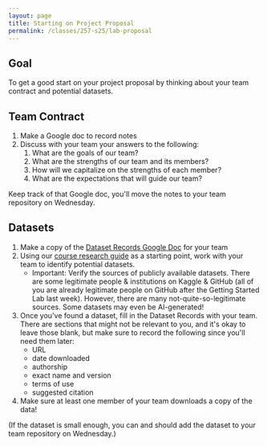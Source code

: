 ```yaml
---
layout: page
title: Starting on Project Proposal
permalink: /classes/257-s25/lab-proposal
---
```


## Goal
To get a good start on your project proposal by thinking about your team contract and potential datasets.

## Team Contract
1. Make a Google doc to record notes
2. Discuss with your team your answers to the following:
    1. What are the goals of our team?
    2. What are the strengths of our team and its members?
    3. How will we capitalize on the strengths of each member?
    4. What are the expectations that will guide our team?

Keep track of that Google doc, you'll move the notes to your team repository on Wednesday.


## Datasets
1. Make a copy of the [Dataset Records Google Doc](https://docs.google.com/document/d/1_RyhW9aWnEtCwN0zFL_SjW5bUd44TcVzSJDZwez-Arw/copy) for your team
2. Using our [course research guide](https://gouldguides.carleton.edu/cs257) as a starting point, work with your team to identify potential datasets.
    * Important: Verify the sources of publicly available datasets. There are some legitimate people & institutions on Kaggle & GitHub (all of you are already legitimate people on GitHub after the Getting Started Lab last week). However, there are many not-quite-so-legitimate sources. Some datasets may even be AI-generated!
3. Once you've found a dataset, fill in the Dataset Records with your team. There are sections that might not be relevant to you, and it's okay to leave those blank, but make sure to record the following since you'll need them later:
    * URL
    * date downloaded
    * authorship
    * exact name and version
    * terms of use
    * suggested citation
4. Make sure at least one member of your team downloads a copy of the data! 

(If the dataset is small enough, you can and should add the dataset to your team repository on Wednesday.)
